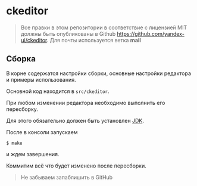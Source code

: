 # ckeditor

> Все правки в этом репозитории в соответствие с лицензией MIT должны быть опубликованы в Github https://github.com/yandex-ui/ckeditor.
> Для почты используется ветка **mail**

## Сборка

В корне содержатся настройки сборки, основные настройки редактора и примеры использования.

Основной код находится в `src/ckeditor`.

При любом изменении редактора необходимо выполнить его пересборку.

Для этого обязательно должен быть установлен [JDK](http://www.oracle.com/technetwork/java/javase/downloads/jdk8-downloads-2133151.html).

После в консоли запускаем
```
$ make
```
и ждем завершения.

Коммитим всё что будет изменено после пересборки.

> Не забываем запаблишить в GitHub
